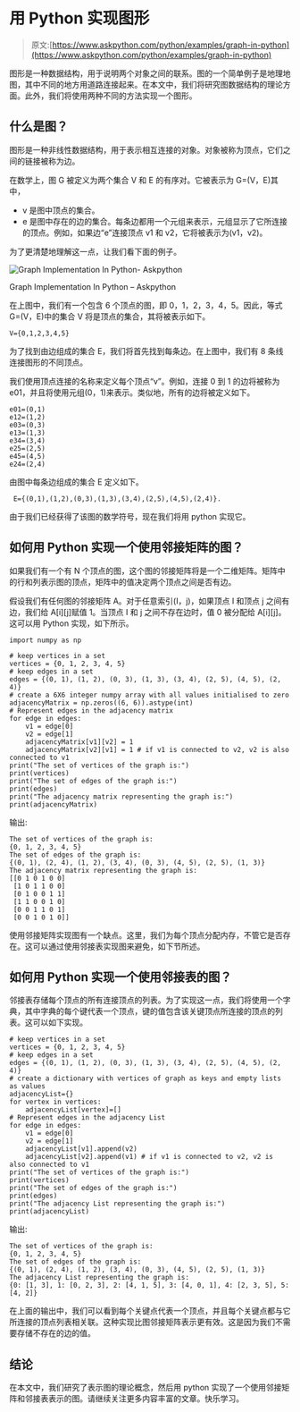 # 用 Python 实现图形

> 原文:[https://www.askpython.com/python/examples/graph-in-python](https://www.askpython.com/python/examples/graph-in-python)

图形是一种数据结构，用于说明两个对象之间的联系。图的一个简单例子是地理地图，其中不同的地方用道路连接起来。在本文中，我们将研究图数据结构的理论方面。此外，我们将使用两种不同的方法实现一个图形。

## 什么是图？

图形是一种非线性数据结构，用于表示相互连接的对象。对象被称为顶点，它们之间的链接被称为边。

在数学上，图 G 被定义为两个集合 V 和 E 的有序对。它被表示为 G=(V，E)其中，

*   v 是图中顶点的集合。
*   e 是图中存在的边的集合。每条边都用一个元组来表示，元组显示了它所连接的顶点。例如，如果边“e”连接顶点 v1 和 v2，它将被表示为(v1，v2)。

为了更清楚地理解这一点，让我们看下面的例子。

![Graph Implementation In Python- Askpython](../Images/5881ab97e34a7a44225b1fb5ded95f10.png)

Graph Implementation In Python – Askpython

在上图中，我们有一个包含 6 个顶点的图，即 0，1，2，3，4，5。因此，等式 G=(V，E)中的集合 V 将是顶点的集合，其将被表示如下。

```
V={0,1,2,3,4,5}

```

为了找到由边组成的集合 E，我们将首先找到每条边。在上图中，我们有 8 条线连接图形的不同顶点。

我们使用顶点连接的名称来定义每个顶点“v”。例如，连接 0 到 1 的边将被称为 e01，并且将使用元组(0，1)来表示。类似地，所有的边将被定义如下。

```
e01=(0,1)
e12=(1,2)
e03=(0,3)
e13=(1,3)
e34=(3,4)
e25=(2,5)
e45=(4,5)
e24=(2,4)

```

由图中每条边组成的集合 E 定义如下。

```
 E={(0,1),(1,2),(0,3),(1,3),(3,4),(2,5),(4,5),(2,4)}.

```

由于我们已经获得了该图的数学符号，现在我们将用 python 实现它。

## 如何用 Python 实现一个使用邻接矩阵的图？

如果我们有一个有 N 个顶点的图，这个图的邻接矩阵将是一个二维矩阵。矩阵中的行和列表示图的顶点，矩阵中的值决定两个顶点之间是否有边。

假设我们有任何图的邻接矩阵 A。对于任意索引(I，j)，如果顶点 I 和顶点 j 之间有边，我们给 A[i][j]赋值 1。当顶点 I 和 j 之间不存在边时，值 0 被分配给 A[i][j]。这可以用 Python 实现，如下所示。

```
import numpy as np

# keep vertices in a set
vertices = {0, 1, 2, 3, 4, 5}
# keep edges in a set
edges = {(0, 1), (1, 2), (0, 3), (1, 3), (3, 4), (2, 5), (4, 5), (2, 4)}
# create a 6X6 integer numpy array with all values initialised to zero
adjacencyMatrix = np.zeros((6, 6)).astype(int)
# Represent edges in the adjacency matrix
for edge in edges:
    v1 = edge[0]
    v2 = edge[1]
    adjacencyMatrix[v1][v2] = 1
    adjacencyMatrix[v2][v1] = 1 # if v1 is connected to v2, v2 is also connected to v1
print("The set of vertices of the graph is:")
print(vertices)
print("The set of edges of the graph is:")
print(edges)
print("The adjacency matrix representing the graph is:")
print(adjacencyMatrix)

```

输出:

```
The set of vertices of the graph is:
{0, 1, 2, 3, 4, 5}
The set of edges of the graph is:
{(0, 1), (2, 4), (1, 2), (3, 4), (0, 3), (4, 5), (2, 5), (1, 3)}
The adjacency matrix representing the graph is:
[[0 1 0 1 0 0]
 [1 0 1 1 0 0]
 [0 1 0 0 1 1]
 [1 1 0 0 1 0]
 [0 0 1 1 0 1]
 [0 0 1 0 1 0]]

```

使用邻接矩阵实现图有一个缺点。这里，我们为每个顶点分配内存，不管它是否存在。这可以通过使用邻接表实现图来避免，如下节所述。

## 如何用 Python 实现一个使用邻接表的图？

邻接表存储每个顶点的所有连接顶点的列表。为了实现这一点，我们将使用一个字典，其中字典的每个键代表一个顶点，键的值包含该关键顶点所连接的顶点的列表。这可以如下实现。

```
# keep vertices in a set
vertices = {0, 1, 2, 3, 4, 5}
# keep edges in a set
edges = {(0, 1), (1, 2), (0, 3), (1, 3), (3, 4), (2, 5), (4, 5), (2, 4)}
# create a dictionary with vertices of graph as keys and empty lists as values
adjacencyList={}
for vertex in vertices:
    adjacencyList[vertex]=[]
# Represent edges in the adjacency List
for edge in edges:
    v1 = edge[0]
    v2 = edge[1]
    adjacencyList[v1].append(v2)
    adjacencyList[v2].append(v1) # if v1 is connected to v2, v2 is also connected to v1
print("The set of vertices of the graph is:")
print(vertices)
print("The set of edges of the graph is:")
print(edges)
print("The adjacency List representing the graph is:")
print(adjacencyList)

```

输出:

```
The set of vertices of the graph is:
{0, 1, 2, 3, 4, 5}
The set of edges of the graph is:
{(0, 1), (2, 4), (1, 2), (3, 4), (0, 3), (4, 5), (2, 5), (1, 3)}
The adjacency List representing the graph is:
{0: [1, 3], 1: [0, 2, 3], 2: [4, 1, 5], 3: [4, 0, 1], 4: [2, 3, 5], 5: [4, 2]}

```

在上面的输出中，我们可以看到每个关键点代表一个顶点，并且每个关键点都与它所连接的顶点列表相关联。这种实现比图邻接矩阵表示更有效。这是因为我们不需要存储不存在的边的值。

## 结论

在本文中，我们研究了表示图的理论概念，然后用 python 实现了一个使用邻接矩阵和邻接表表示的图。请继续关注更多内容丰富的文章。快乐学习。